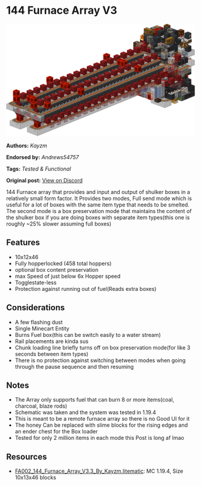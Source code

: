 # 144 Furnace Array V3
<img alt="area_render_2_.png" src="images/area_render_2_.png?raw=1" height="300px">

**Authors:** *Kayzm*

**Endorsed by:** *Andrews54757*

**Tags:** *Tested & Functional*

**Original post:** [View on Discord](https://discord.com/channels/1375556143186837695/1388318526149886072)

144 Furnace array that provides and input and output of shulker boxes in a relatively small form factor. It Provides two modes, Full send mode which is useful for a lot of boxes with the same item type that needs to be smelted. The second mode is a box preservation mode that maintains the content of the shulker box if you are doing boxes with separate item types(this one is roughly ~25% slower assuming full boxes)

## Features
- 10x12x46
- Fully hopperlocked (458 total hoppers)
- optional box content preservation
- max Speed of just below 6x Hopper speed
- Togglestate-less
- Protection against running out of fuel(Reads extra boxes)

## Considerations
- A few flashing dust
- Single Minecart Entity
- Burns Fuel box(this can be switch easily to a water stream)
- Rail placements are kinda sus
- Chunk loading line briefly turns off on box preservation mode(for like 3 seconds between item types)
- There is no protection against switching between modes when going through the pause sequence and then resuming

## Notes
- The Array only supports fuel that can burn 8 or more items(coal, charcoal, blaze rods)
- Schematic was taken and the system was tested in 1.19.4
- This is meant to be a remote furnace array so there is no Good UI for it
- The honey Can be replaced with slime blocks for the rising edges and an ender chest for the Box loader
- Tested for only 2 million items in each mode
this Post is long af lmao

## Resources
- [FA002_144_Furnace_Array_V3.3_By_Kayzm.litematic](attachments/FA002_144_Furnace_Array_V3.3_By_Kayzm.litematic): MC 1.19.4, Size 10x13x46 blocks

